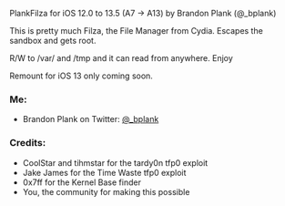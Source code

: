 PlankFilza for iOS 12.0 to 13.5  (A7 -> A13)
by Brandon Plank (@_bplank)

This is pretty much Filza, the File Manager from Cydia. Escapes the sandbox and gets root.

R/W to /var/ and /tmp and it can read from anywhere. Enjoy

Remount for iOS 13 only coming soon.

### Me:
<ul>
<li>Brandon Plank on Twitter: <a href="https://twitter.com/_bplank">@_bplank</a></li>
</ul>

### Credits:
<ul>
  <li> CoolStar and tihmstar for the tardy0n tfp0 exploit </li>  
  <li> Jake James for the Time Waste tfp0 exploit </li>
  <li> 0x7ff for the Kernel Base finder </li>
  <li> You, the community for making this possible </li>
</ul>
